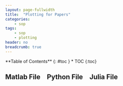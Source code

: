 ```yaml
---
layout: page-fullwidth
title:  "Plotting for Papers"
categories:
    - sop
tags:
    - sop
    - plotting
header: no
breadcrumb: true
---
```

<div class="row">
<div class="medium-4 medium-push-8 columns" markdown="1">
<div class="panel radius" markdown="1">
**Table of Contents**
{: #toc }
*  TOC
{:toc}
</div>
</div><!-- /.medium-4.columns -->

<div class="medium-8 medium-pull-4 columns" markdown="1">



## Matlab File

## Python File

## Julia File


